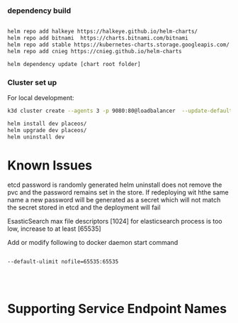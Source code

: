 ### dependency build

```sh

helm repo add halkeye https://halkeye.github.io/helm-charts/
helm repo add bitnami  https://charts.bitnami.com/bitnami
helm repo add stable https://kubernetes-charts.storage.googleapis.com/
helm repo add cnieg https://cnieg.github.io/helm-charts

helm dependency update [chart root folder]

```

### Cluster set up

For local development:

```sh
k3d cluster create --agents 3 -p 9080:80@loadbalancer  --update-default-kubeconfig

helm install dev placeos/
helm upgrade dev placeos/
helm uninstall dev
```

# Known Issues

etcd password is randomly generated
helm uninstall does not remove the pvc and the password remains set in the store.
If redeploying wit hthe same name a new password will be generated as a secret which will not match the secret stored in etcd and the deployment will fail

EsasticSearch
max file descriptors [1024] for elasticsearch process is too low, increase to at least [65535]

Add or modify following to docker daemon start command

```sh

--default-ulimit nofile=65535:65535

```

```



```

# Supporting Service Endpoint Names


